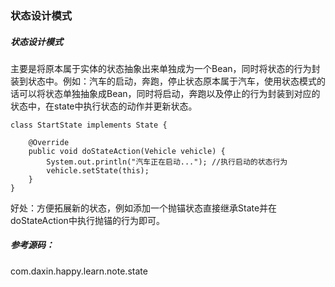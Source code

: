 ### 状态设计模式

##### 状态设计模式
主要是将原本属于实体的状态抽象出来单独成为一个Bean，同时将状态的行为封装到状态中。例如：汽车的启动，奔跑，停止状态原本属于汽车，使用状态模式的话可以将状态单独抽象成Bean，同时将启动，奔跑以及停止的行为封装到对应的状态中，在state中执行状态的动作并更新状态。

	class StartState implements State {
	
	    @Override
	    public void doStateAction(Vehicle vehicle) {
	        System.out.println("汽车正在启动..."); //执行启动的状态行为
	        vehicle.setState(this);
	    }
	}
	

好处：方便拓展新的状态，例如添加一个抛锚状态直接继承State并在doStateAction中执行抛锚的行为即可。

##### 参考源码：
 com.daxin.happy.learn.note.state